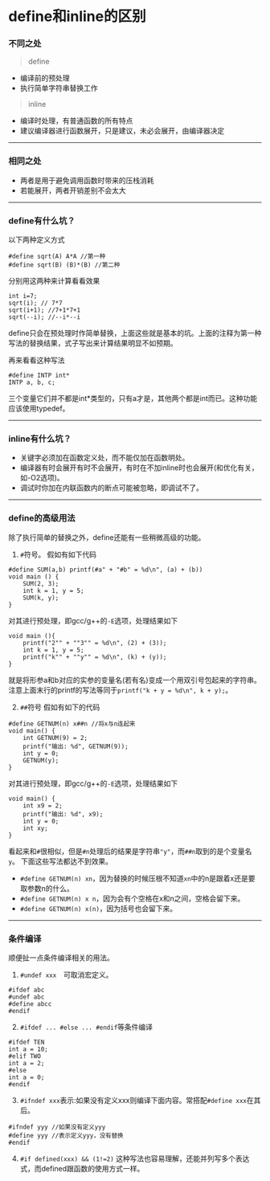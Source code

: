 # define和inline的区别


### 不同之处

> define

- 编译前的预处理
- 执行简单字符串替换工作


> inline

- 编译时处理，有普通函数的所有特点
- 建议编译器进行函数展开，只是建议，未必会展开，由编译器决定



-----
### 相同之处

- 两者是用于避免调用函数时带来的压栈消耗
- 若能展开，两者开销差别不会太大


-----
### define有什么坑？
以下两种定义方式
```
#define sqrt(A) A*A //第一种
#define sqrt(B) (B)*(B) //第二种
```
分别用这两种来计算看看效果
```
int i=7;
sqrt(i); // 7*7
sqrt(i+1); //7+1*7+1
sqrt(--i); //--i*--i
```
define只会在预处理时作简单替换，上面这些就是基本的坑。上面的注释为第一种写法的替换结果，式子写出来计算结果明显不如预期。

再来看看这种写法
```
#define INTP int*
INTP a, b, c;
```
三个变量它们并不都是int*类型的，只有a才是，其他两个都是int而已。这种功能应该使用typedef。


-----
### inline有什么坑？

- 关键字必须加在函数定义处，而不能仅加在函数明处。
- 编译器有时会展开有时不会展开，有时在不加inline时也会展开(和优化有关，如-O2选项)。
- 调试时你加在内联函数内的断点可能被忽略，即调试不了。



-----
### define的高级用法

除了执行简单的替换之外，define还能有一些稍微高级的功能。
1. `#`符号。
假如有如下代码
```
#define SUM(a,b) printf(#a" + "#b" = %d\n", (a) + (b))
void main () {
    SUM(2, 3);
    int k = 1, y = 5;
	SUM(k, y);
}
```
对其进行预处理，即gcc/g++的`-E`选项，处理结果如下
```
void main (){
    printf("2"" + ""3"" = %d\n", (2) + (3));
    int k = 1, y = 5;
    printf("k"" + ""y"" = %d\n", (k) + (y));
}
```
就是将形参a和b对应的实参的变量名(若有名)变成一个用双引号包起来的字符串。注意上面末行的printf的写法等同于`printf("k + y = %d\n", k + y);`。

2. `##`符号
假如有如下的代码
```
#define GETNUM(n) x##n //将x与n连起来
void main() {
    int GETNUM(9) = 2;
    printf("输出: %d", GETNUM(9));
    int y = 0;
    GETNUM(y);
}
```
对其进行预处理，即gcc/g++的`-E`选项，处理结果如下
```
void main() {
    int x9 = 2;
    printf("输出: %d", x9);
    int y = 0;
    int xy;
}
```
看起来和`#`很相似，但是`#n`处理后的结果是字符串`"y"`，而`##n`取到的是个变量名`y`。
下面这些写法都达不到效果。
- `#define GETNUM(n) xn`，因为替换的时候压根不知道`xn`中的n是跟着x还是要取参数n的什么。
- `#define GETNUM(n) x n`，因为会有个空格在x和n之间，空格会留下来。
- `#define GETNUM(n) x(n)`，因为括号也会留下来。

-----
### 条件编译

顺便扯一点条件编译相关的用法。

1. `#undef xxx	`可取消宏定义。
```
#ifdef abc
#undef abc
#define abcc
#endif
```
2. `#ifdef ... #else ... #endif`等条件编译
```
#ifdef TEN
int a = 10;
#elif TWO
int a = 2;
#else
int a = 0;
#endif
```
3. `#ifndef xxx`表示:如果没有定义xxx则编译下面内容。常搭配`#define xxx`在其后。
```
#ifndef yyy //如果没有定义yyy
#define yyy //表示定义yyy，没有替换
#endif
```
4. `#if defined(xxx) && (1!=2)` 这种写法也容易理解，还能并列写多个表达式，而defined跟函数的使用方式一样。





